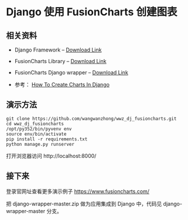 # Django 使用 FusionCharts 创建图表

## 相关资料

- Django Framework – [Download Link](https://www.djangoproject.com/download/)
- FusionCharts Library – [Download Link](https://www.fusioncharts.com/download/)
- FusionCharts Django wrapper – [Download Link](https://www.fusioncharts.com/django-charts/)

- 参考： [How To Create Charts In Django](https://www.fusioncharts.com/blog/creating-charts-in-django/)


## 演示方法
    git clone https://github.com/wangwanzhong/wwz_dj_fusioncharts.git
    cd wwz_dj_fusioncharts
    /opt/py352/bin/pyvenv env
    source env/bin/activate
    pip install -r requirements.txt
    python manage.py runserver

打开浏览器访问 http://localhost:8000/


## 接下来
登录官网址查看更多演示例子 https://www.fusioncharts.com/

把 django-wrapper-master.zip 做为应用集成到 Django 中，代码见 django-wrapper-master 分支。
